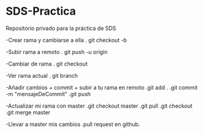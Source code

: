 # SDS-Practica
Repositorio privado para la práctica de SDS

-Crear rama y cambiarse a ella
  . git checkout -b <rama-nueva>
  
 -Subir rama a remoto
  . git push -u origin <nueva-rama>
  
 -Cambiar de rama
  . git checkout <nombreRama>
  
 -Ver rama actual
  . git branch
  
 -Añadir cambios + commit + subir a tu rama en remoto
  .git add .
  .git commit -m "mensajeDeCommit"
  .git push
  
 -Actualizar mi rama con master
  .git checkout master
  .git pull
  .git checkout <mi-rama>
  .git merge master
  
 -Llevar a master mis cambios
  .pull request en github.
